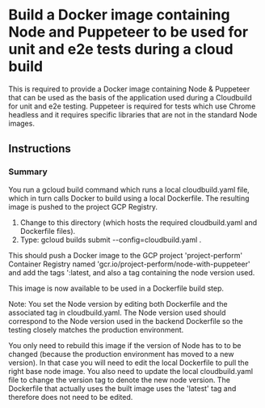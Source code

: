 # Build a Docker image containing Node and Puppeteer to be used for unit and e2e tests during a cloud build

This is required to provide a Docker image containing Node & Puppeteer that can be used as the basis of the application used during a Cloudbuild for unit and e2e testing.  Puppeteer is required for tests which use Chrome headless and it requires specific libraries that are not in the standard Node images.

## Instructions

### Summary

You run a gcloud build command which runs a local cloudbuild.yaml file, which in turn calls Docker to build using a local Dockerfile.  The resulting image is pushed to the project GCP Registry.

1. Change to this directory (which hosts the required cloudbuild.yaml and Dockerfile files).
2. Type: gcloud builds submit --config=cloudbuild.yaml .

This should push a Docker image to the GCP project 'project-perform' Container Registry named 'gcr.io/project-perform/node-with-puppeteer' and add the tags ':latest, and also a tag containing the node version used.  

This image is now available to be used in a Dockerfile build step.

Note:
You set the Node version by editing both Dockerfile and the associated tag in cloudbuild.yaml.
The Node version used should correspond to the Node version used in the backend Dockerfile so the testing closely matches the production environment.

You only need to rebuild this image if the version of Node has to to be changed (because the production environment has moved to a new version). In that case you will need to edit the local Dockerfile to pull the right base node image.  You also need to update the local cloudbuild.yaml file to change the version tag to denote the new node version.  The Dockerfile that actually uses the built image uses the 'latest' tag and therefore does not need to be edited.
